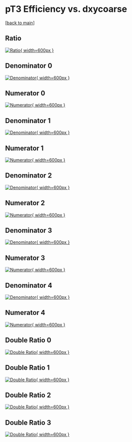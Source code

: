 # pT3 Efficiency vs. dxycoarse

[[back to main](./)]



## Ratio

[![Ratio](../mtv/var/pT3_base_13_-1_eff_dxycoarse.png){ width=600px }](../mtv/var/pT3_base_13_-1_eff_dxycoarse.pdf)

## Denominator 0

[![Denominator](../mtv/den/pT3_base_13_-1_eff_dxycoarse_den0.png){ width=600px }](../mtv/den/pT3_base_13_-1_eff_dxycoarse_den0.pdf)

## Numerator 0

[![Numerator](../mtv/num/pT3_base_13_-1_eff_dxycoarse_num0.png){ width=600px }](../mtv/num/pT3_base_13_-1_eff_dxycoarse_num0.pdf)

## Denominator 1

[![Denominator](../mtv/den/pT3_base_13_-1_eff_dxycoarse_den1.png){ width=600px }](../mtv/den/pT3_base_13_-1_eff_dxycoarse_den1.pdf)

## Numerator 1

[![Numerator](../mtv/num/pT3_base_13_-1_eff_dxycoarse_num1.png){ width=600px }](../mtv/num/pT3_base_13_-1_eff_dxycoarse_num1.pdf)

## Denominator 2

[![Denominator](../mtv/den/pT3_base_13_-1_eff_dxycoarse_den2.png){ width=600px }](../mtv/den/pT3_base_13_-1_eff_dxycoarse_den2.pdf)

## Numerator 2

[![Numerator](../mtv/num/pT3_base_13_-1_eff_dxycoarse_num2.png){ width=600px }](../mtv/num/pT3_base_13_-1_eff_dxycoarse_num2.pdf)

## Denominator 3

[![Denominator](../mtv/den/pT3_base_13_-1_eff_dxycoarse_den3.png){ width=600px }](../mtv/den/pT3_base_13_-1_eff_dxycoarse_den3.pdf)

## Numerator 3

[![Numerator](../mtv/num/pT3_base_13_-1_eff_dxycoarse_num3.png){ width=600px }](../mtv/num/pT3_base_13_-1_eff_dxycoarse_num3.pdf)

## Denominator 4

[![Denominator](../mtv/den/pT3_base_13_-1_eff_dxycoarse_den4.png){ width=600px }](../mtv/den/pT3_base_13_-1_eff_dxycoarse_den4.pdf)

## Numerator 4

[![Numerator](../mtv/num/pT3_base_13_-1_eff_dxycoarse_num4.png){ width=600px }](../mtv/num/pT3_base_13_-1_eff_dxycoarse_num4.pdf)

## Double Ratio 0

[![Double Ratio](../mtv/ratio/pT3_base_13_-1_eff_dxycoarse_ratio0.png){ width=600px }](../mtv/ratio/pT3_base_13_-1_eff_dxycoarse_ratio0.pdf)

## Double Ratio 1

[![Double Ratio](../mtv/ratio/pT3_base_13_-1_eff_dxycoarse_ratio1.png){ width=600px }](../mtv/ratio/pT3_base_13_-1_eff_dxycoarse_ratio1.pdf)

## Double Ratio 2

[![Double Ratio](../mtv/ratio/pT3_base_13_-1_eff_dxycoarse_ratio2.png){ width=600px }](../mtv/ratio/pT3_base_13_-1_eff_dxycoarse_ratio2.pdf)

## Double Ratio 3

[![Double Ratio](../mtv/ratio/pT3_base_13_-1_eff_dxycoarse_ratio3.png){ width=600px }](../mtv/ratio/pT3_base_13_-1_eff_dxycoarse_ratio3.pdf)

